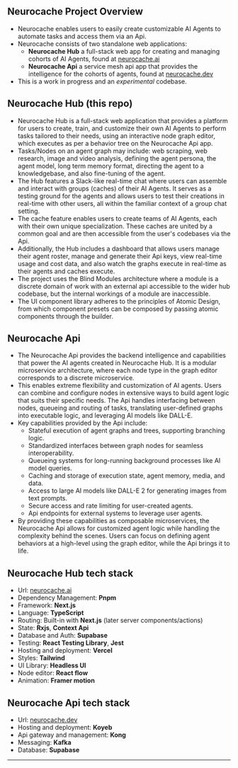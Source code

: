 ## Neurocache Project Overview
- Neurocache enables users to easily create customizable AI Agents to automate tasks and access them via an Api.
- Neurocache consists of two standalone web applications: 
	- **Neurocache Hub** a full-stack web app for creating and managing cohorts of AI Agents, found at <a href="https://www.neurocache.ai/" target="_blank">neurocache.ai</a>
	- **Neurocache Api** a service mesh api app that provides the intelligence for the cohorts of agents, found at <a href="https://www.neurocache.dev/" target="_blank">neurocache.dev</a>
- This is a work in progress and an _experimental_ codebase.
## Neurocache Hub (this repo)
- Neurocache Hub is a full-stack web application that provides a platform for users to create, train, and customize their own AI Agents to perform tasks tailored to their needs, using an interactive node graph editor, which executes as per a behavior tree on the Neurocache Api app. 
- Tasks/Nodes on an agent graph may include: web scraping, web research, image and video analysis, defining the agent persona, the agent model, long term memory format, directing the agent to a knowledgebase, and also fine-tuning of the agent.
- The Hub features a Slack-like real-time chat where users can assemble and interact with groups (caches) of their AI Agents. It serves as a testing ground for the agents and allows users to test their creations in real-time with other users, all within the familiar context of a group chat setting.
- The cache feature enables users to create teams of AI Agents, each with their own unique specialization. These caches are united by a common goal and are then accessible from the user's codebases via the Api.
- Additionally, the Hub includes a dashboard that allows users manage their agent roster, manage and generate their Api keys, view real-time usage and cost data, and also watch the graphs execute in real-time as their agents and caches execute.
- The project uses the Blind Modules architecture where a module is a discrete domain of work with an external api accessible to the wider hub codebase, but the internal workings of a module are inaccessible.
- The UI component library adheres to the principles of Atomic Design, from which component presets can be composed by passing atomic components through the builder.
## Neurocache Api
- The Neurocache Api provides the backend intelligence and capabilities that power the AI agents created in Neurocache Hub. It is a modular microservice architecture, where each node type in the graph editor corresponds to a discrete microservice.
- This enables extreme flexibility and customization of AI agents. Users can combine and configure nodes in extensive ways to build agent logic that suits their specific needs. The Api handles interfacing between nodes, queueing and routing of tasks, translating user-defined graphs into executable logic, and leveraging AI models like DALL-E.
- Key capabilities provided by the Api include:
	- Stateful execution of agent graphs and trees, supporting branching logic.
	- Standardized interfaces between graph nodes for seamless interoperability.
	- Queueing systems for long-running background processes like AI model queries.
	- Caching and storage of execution state, agent memory, media, and data.
	- Access to large AI models like DALL-E 2 for generating images from text prompts.
	- Secure access and rate limiting for user-created agents.
	- Api endpoints for external systems to leverage user agents.
- By providing these capabilities as composable microservices, the Neurocache Api allows for customized agent logic while handling the complexity behind the scenes. Users can focus on defining agent behaviors at a high-level using the graph editor, while the Api brings it to life.
## Neurocache Hub tech stack
- Url: <a href="https://www.neurocache.ai/" target="_blank">neurocache.ai</a>
- Dependency Management: **Pnpm**
- Framework: **Next.js**
- Language: **TypeScript**
- Routing: Built-in with **Next.js** (later server components/actions)
- State: **Rxjs**, **Context Api**
- Database and Auth: **Supabase**
- Testing: **React Testing Library**, **Jest**
- Hosting and deployment: **Vercel**
- Styles: **Tailwind**
- UI Library: **Headless UI**
- Node editor: **React flow**
- Animation: **Framer motion**
## Neurocache Api tech stack
- Url: <a href="https://www.neurocache.dev/" target="_blank">neurocache.dev</a>
- Hosting and deployment: **Koyeb**
- Api gateway and management: **Kong**
- Messaging: **Kafka**
- Database: **Supabase**

---